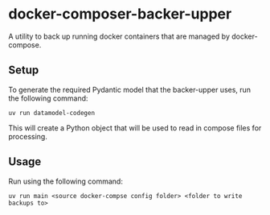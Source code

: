 # docker-composer-backer-upper

A utility to back up running docker containers that are managed by docker-compose.

## Setup

To generate the required Pydantic model that the backer-upper uses, run the following command:

```commandline
uv run datamodel-codegen
```

This will create a Python object that will be used to read in compose files for processing.

## Usage

Run using the following command:

```commandline
uv run main <source docker-compse config folder> <folder to write backups to>
```
